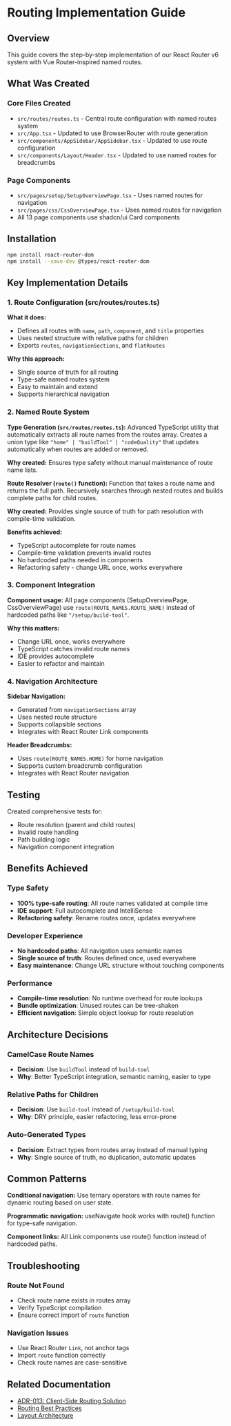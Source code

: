 # Routing Implementation Guide

## Overview

This guide covers the step-by-step implementation of our React Router v6 system with Vue Router-inspired named routes.

## What Was Created

### Core Files Created
- `src/routes/routes.ts` - Central route configuration with named routes system
- `src/App.tsx` - Updated to use BrowserRouter with route generation
- `src/components/AppSidebar/AppSidebar.tsx` - Updated to use route configuration
- `src/components/Layout/Header.tsx` - Updated to use named routes for breadcrumbs

### Page Components
- `src/pages/setup/SetupOverviewPage.tsx` - Uses named routes for navigation
- `src/pages/css/CssOverviewPage.tsx` - Uses named routes for navigation  
- All 13 page components use shadcn/ui Card components

## Installation

```bash
npm install react-router-dom
npm install --save-dev @types/react-router-dom
```

## Key Implementation Details

### 1. Route Configuration (src/routes/routes.ts)

**What it does:**
- Defines all routes with `name`, `path`, `component`, and `title` properties
- Uses nested structure with relative paths for children
- Exports `routes`, `navigationSections`, and `flatRoutes`

**Why this approach:**
- Single source of truth for all routing
- Type-safe named routes system
- Easy to maintain and extend
- Supports hierarchical navigation

### 2. Named Route System

**Type Generation (`src/routes/routes.ts`):**
Advanced TypeScript utility that automatically extracts all route names from the routes array. Creates a union type like `"home" | "buildTool" | "codeQuality"` that updates automatically when routes are added or removed.

**Why created:** Ensures type safety without manual maintenance of route name lists.

**Route Resolver (`route()` function):**
Function that takes a route name and returns the full path. Recursively searches through nested routes and builds complete paths for child routes.

**Why created:** Provides single source of truth for path resolution with compile-time validation.

**Benefits achieved:**
- TypeScript autocomplete for route names
- Compile-time validation prevents invalid routes
- No hardcoded paths needed in components
- Refactoring safety - change URL once, works everywhere

### 3. Component Integration

**Component usage:**
All page components (SetupOverviewPage, CssOverviewPage) use `route(ROUTE_NAMES.ROUTE_NAME)` instead of hardcoded paths like `"/setup/build-tool"`.

**Why this matters:**
- Change URL once, works everywhere
- TypeScript catches invalid route names
- IDE provides autocomplete
- Easier to refactor and maintain

### 4. Navigation Architecture

**Sidebar Navigation:**
- Generated from `navigationSections` array
- Uses nested route structure
- Supports collapsible sections
- Integrates with React Router Link components

**Header Breadcrumbs:**
- Uses `route(ROUTE_NAMES.HOME)` for home navigation
- Supports custom breadcrumb configuration
- Integrates with React Router navigation

## Testing

Created comprehensive tests for:
- Route resolution (parent and child routes)
- Invalid route handling
- Path building logic
- Navigation component integration

## Benefits Achieved

### Type Safety
- **100% type-safe routing**: All route names validated at compile time
- **IDE support**: Full autocomplete and IntelliSense
- **Refactoring safety**: Rename routes once, updates everywhere

### Developer Experience
- **No hardcoded paths**: All navigation uses semantic names
- **Single source of truth**: Routes defined once, used everywhere
- **Easy maintenance**: Change URL structure without touching components

### Performance
- **Compile-time resolution**: No runtime overhead for route lookups
- **Bundle optimization**: Unused routes can be tree-shaken
- **Efficient navigation**: Simple object lookup for route resolution

## Architecture Decisions

### CamelCase Route Names
- **Decision**: Use `buildTool` instead of `build-tool`
- **Why**: Better TypeScript integration, semantic naming, easier to type

### Relative Paths for Children
- **Decision**: Use `build-tool` instead of `/setup/build-tool`
- **Why**: DRY principle, easier refactoring, less error-prone

### Auto-Generated Types
- **Decision**: Extract types from routes array instead of manual typing
- **Why**: Single source of truth, no duplication, automatic updates

## Common Patterns

**Conditional navigation:** Use ternary operators with route names for dynamic routing based on user state.

**Programmatic navigation:** useNavigate hook works with route() function for type-safe navigation.

**Component links:** All Link components use route() function instead of hardcoded paths.

## Troubleshooting

### Route Not Found
- Check route name exists in routes array
- Verify TypeScript compilation
- Ensure correct import of `route` function

### Navigation Issues
- Use React Router `Link`, not anchor tags
- Import `route` function correctly
- Check route names are case-sensitive

## Related Documentation
- [ADR-013: Client-Side Routing Solution](./adr.md)
- [Routing Best Practices](./best-practices.md)
- [Layout Architecture](../07-layout-architecture/best-practices.md)